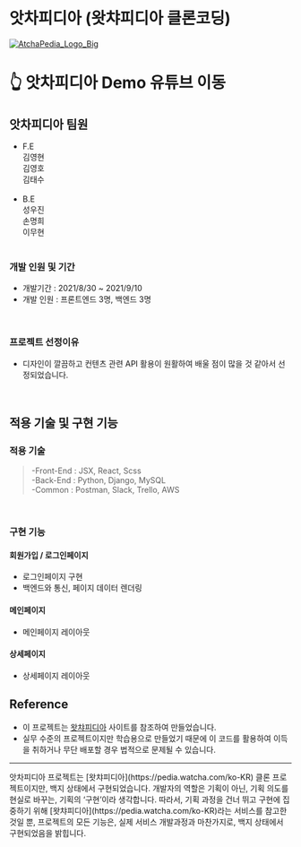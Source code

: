 # 앗차피디아 (왓챠피디아 클론코딩)
<a href="https://www.youtube.com/watch?v=CBenPZkhncU&ab_channel=%EA%B9%80%EC%98%81%ED%98%B8">![AtchaPedia_Logo_Big](https://user-images.githubusercontent.com/79790476/132983431-8c559de4-d409-4d06-8eac-232b40f763a8.png)</a>

# 👆 앗차피디아 Demo 유튜브 이동

## 앗차피디아 팀원

- F.E<br>
  김영현<br>
  김영호<br>
  김태수<br>
  <br>
- B.E<br>
  성우진<br>
  손명희<br>
  이무현<br>
  <br>

### 개발 인원 및 기간

- 개발기간 : 2021/8/30 ~ 2021/9/10
- 개발 인원 : 프론트엔드 3명, 백엔드 3명

<br>

### 프로젝트 선정이유

- 디자인이 깔끔하고 컨텐츠 관련 API 활용이 원활하여 배울 점이 많을 것 같아서 선정되었습니다.

<br>


## 적용 기술 및 구현 기능


### 적용 기술


> -Front-End : JSX, React, Scss<br>
> -Back-End : Python, Django, MySQL<br>
> -Common : Postman, Slack, Trello, AWS

<br>

### 구현 기능


#### 회원가입 / 로그인페이지

- 로그인페이지 구현
- 백엔드와 통신, 페이지 데이터 렌더링


#### 메인페이지

- 메인페이지 레이아웃


#### 상세페이지

- 상세페이지 레이아웃


## Reference

- 이 프로젝트는 [왓챠피디아](https://pedia.watcha.com/ko-KR) 사이트를 참조하여 만들었습니다.
- 실무 수준의 프로젝트이지만 학습용으로 만들었기 때문에 이 코드를 활용하여 이득을 취하거나 무단 배포할 경우 법적으로 문제될 수 있습니다.
<hr>
앗차피디아 프로젝트는 [왓챠피디아](https://pedia.watcha.com/ko-KR) 클론 프로젝트이지만, 백지 상태에서 구현되었습니다. 개발자의 역할은 기획이 아닌, 기획 의도를 현실로 바꾸는, 기획의 ‘구현’이라 생각합니다. 따라서, 기획 과정을 건너 뛰고 구현에 집중하기 위해 [왓챠피디아](https://pedia.watcha.com/ko-KR)라는 서비스를 참고한 것일 뿐, 프로젝트의 모든 기능은, 실제 서비스 개발과정과 마찬가지로, 백지 상태에서 구현되었음을 밝힙니다.
